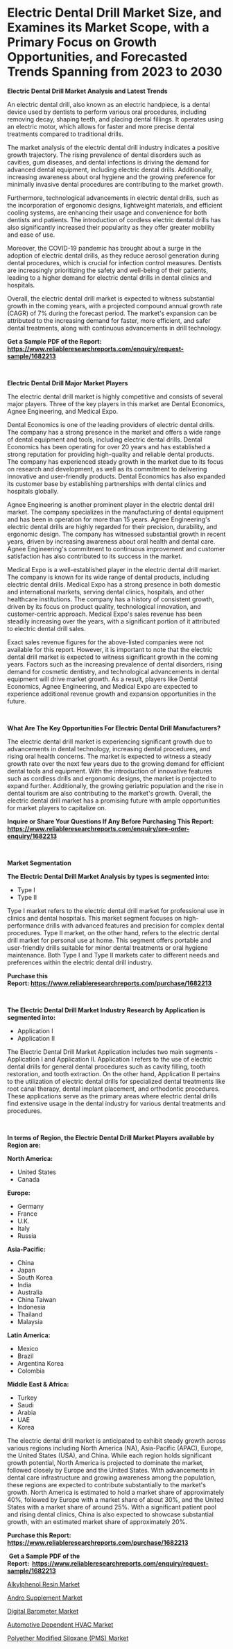 <p><h1>Electric Dental Drill Market Size, and Examines its Market Scope, with a Primary Focus on Growth Opportunities, and Forecasted Trends Spanning from 2023 to 2030</h1></p><p><strong>Electric Dental Drill Market Analysis and Latest Trends</strong></p>
<p><p>An electric dental drill, also known as an electric handpiece, is a dental device used by dentists to perform various oral procedures, including removing decay, shaping teeth, and placing dental fillings. It operates using an electric motor, which allows for faster and more precise dental treatments compared to traditional drills.</p><p>The market analysis of the electric dental drill industry indicates a positive growth trajectory. The rising prevalence of dental disorders such as cavities, gum diseases, and dental infections is driving the demand for advanced dental equipment, including electric dental drills. Additionally, increasing awareness about oral hygiene and the growing preference for minimally invasive dental procedures are contributing to the market growth.</p><p>Furthermore, technological advancements in electric dental drills, such as the incorporation of ergonomic designs, lightweight materials, and efficient cooling systems, are enhancing their usage and convenience for both dentists and patients. The introduction of cordless electric dental drills has also significantly increased their popularity as they offer greater mobility and ease of use.</p><p>Moreover, the COVID-19 pandemic has brought about a surge in the adoption of electric dental drills, as they reduce aerosol generation during dental procedures, which is crucial for infection control measures. Dentists are increasingly prioritizing the safety and well-being of their patients, leading to a higher demand for electric dental drills in dental clinics and hospitals.</p><p>Overall, the electric dental drill market is expected to witness substantial growth in the coming years, with a projected compound annual growth rate (CAGR) of 7% during the forecast period. The market's expansion can be attributed to the increasing demand for faster, more efficient, and safer dental treatments, along with continuous advancements in drill technology.</p></p>
<p><strong>Get a Sample PDF of the Report:&nbsp; <a href="https://www.reliableresearchreports.com/enquiry/request-sample/1682213">https://www.reliableresearchreports.com/enquiry/request-sample/1682213</a></strong></p>
<p>&nbsp;</p>
<p><strong>Electric Dental Drill Major Market Players</strong></p>
<p><p>The electric dental drill market is highly competitive and consists of several major players. Three of the key players in this market are Dental Economics, Agnee Engineering, and Medical Expo. </p><p>Dental Economics is one of the leading providers of electric dental drills. The company has a strong presence in the market and offers a wide range of dental equipment and tools, including electric dental drills. Dental Economics has been operating for over 20 years and has established a strong reputation for providing high-quality and reliable dental products. The company has experienced steady growth in the market due to its focus on research and development, as well as its commitment to delivering innovative and user-friendly products. Dental Economics has also expanded its customer base by establishing partnerships with dental clinics and hospitals globally.</p><p>Agnee Engineering is another prominent player in the electric dental drill market. The company specializes in the manufacturing of dental equipment and has been in operation for more than 15 years. Agnee Engineering's electric dental drills are highly regarded for their precision, durability, and ergonomic design. The company has witnessed substantial growth in recent years, driven by increasing awareness about oral health and dental care. Agnee Engineering's commitment to continuous improvement and customer satisfaction has also contributed to its success in the market.</p><p>Medical Expo is a well-established player in the electric dental drill market. The company is known for its wide range of dental products, including electric dental drills. Medical Expo has a strong presence in both domestic and international markets, serving dental clinics, hospitals, and other healthcare institutions. The company has a history of consistent growth, driven by its focus on product quality, technological innovation, and customer-centric approach. Medical Expo's sales revenue has been steadily increasing over the years, with a significant portion of it attributed to electric dental drill sales.</p><p>Exact sales revenue figures for the above-listed companies were not available for this report. However, it is important to note that the electric dental drill market is expected to witness significant growth in the coming years. Factors such as the increasing prevalence of dental disorders, rising demand for cosmetic dentistry, and technological advancements in dental equipment will drive market growth. As a result, players like Dental Economics, Agnee Engineering, and Medical Expo are expected to experience additional revenue growth and expansion opportunities in the future.</p></p>
<p>&nbsp;</p>
<p><strong>What Are The Key Opportunities For Electric Dental Drill Manufacturers?</strong></p>
<p><p>The electric dental drill market is experiencing significant growth due to advancements in dental technology, increasing dental procedures, and rising oral health concerns. The market is expected to witness a steady growth rate over the next few years due to the growing demand for efficient dental tools and equipment. With the introduction of innovative features such as cordless drills and ergonomic designs, the market is projected to expand further. Additionally, the growing geriatric population and the rise in dental tourism are also contributing to the market's growth. Overall, the electric dental drill market has a promising future with ample opportunities for market players to capitalize on.</p></p>
<p><strong>Inquire or Share Your Questions If Any Before Purchasing This Report: <a href="https://www.reliableresearchreports.com/enquiry/pre-order-enquiry/1682213">https://www.reliableresearchreports.com/enquiry/pre-order-enquiry/1682213</a></strong></p>
<p>&nbsp;</p>
<p><strong>Market Segmentation</strong></p>
<p><strong>The Electric Dental Drill Market Analysis by types is segmented into:</strong></p>
<p><ul><li>Type I</li><li>Type II</li></ul></p>
<p><p>Type I market refers to the electric dental drill market for professional use in clinics and dental hospitals. This market segment focuses on high-performance drills with advanced features and precision for complex dental procedures. Type II market, on the other hand, refers to the electric dental drill market for personal use at home. This segment offers portable and user-friendly drills suitable for minor dental treatments or oral hygiene maintenance. Both Type I and Type II markets cater to different needs and preferences within the electric dental drill industry.</p></p>
<p><strong>Purchase this Report:&nbsp;<a href="https://www.reliableresearchreports.com/purchase/1682213">https://www.reliableresearchreports.com/purchase/1682213</a></strong></p>
<p>&nbsp;</p>
<p><strong>The Electric Dental Drill Market Industry Research by Application is segmented into:</strong></p>
<p><ul><li>Application I</li><li>Application II</li></ul></p>
<p><p>The Electric Dental Drill Market Application includes two main segments - Application I and Application II. Application I refers to the use of electric dental drills for general dental procedures such as cavity filling, tooth restoration, and tooth extraction. On the other hand, Application II pertains to the utilization of electric dental drills for specialized dental treatments like root canal therapy, dental implant placement, and orthodontic procedures. These applications serve as the primary areas where electric dental drills find extensive usage in the dental industry for various dental treatments and procedures.</p></p>
<p>&nbsp;</p>
<p><strong>In terms of Region, the Electric Dental Drill Market Players available by Region are:</strong></p>
<p>
    <p> <strong> North America: </strong>
        <ul>
            <li>United States</li>
            <li>Canada</li>
        </ul>
        </p> 
    <p> <strong> Europe: </strong>
        <ul>
            <li>Germany</li>
            <li>France</li>
            <li>U.K.</li>
            <li>Italy</li>
            <li>Russia</li>
        </ul>
        </p> 
    <p> <strong> Asia-Pacific: </strong>
        <ul>
            <li>China</li>
            <li>Japan</li>
            <li>South Korea</li>
            <li>India</li>
            <li>Australia</li>
            <li>China Taiwan</li>
            <li>Indonesia</li>
            <li>Thailand</li>
            <li>Malaysia</li>
        </ul>
        </p> 
    <p> <strong> Latin America: </strong>
        <ul>
            <li>Mexico</li>
            <li>Brazil</li>
            <li>Argentina Korea</li>
            <li>Colombia</li>
        </ul>
        </p> 
    <p> <strong> Middle East & Africa: </strong>
        <ul>
            <li>Turkey</li>
            <li>Saudi</li>
            <li>Arabia</li>
            <li>UAE</li>
            <li>Korea</li>
        </ul>
    </p>
    </p>
<p><p>The electric dental drill market is anticipated to exhibit steady growth across various regions including North America (NA), Asia-Pacific (APAC), Europe, the United States (USA), and China. While each region holds significant growth potential, North America is projected to dominate the market, followed closely by Europe and the United States. With advancements in dental care infrastructure and growing awareness among the population, these regions are expected to contribute substantially to the market's growth. North America is estimated to hold a market share of approximately 40%, followed by Europe with a market share of about 30%, and the United States with a market share of around 25%. With a significant patient pool and rising dental clinics, China is also expected to showcase substantial growth, with an estimated market share of approximately 20%.</p></p>
<p><strong>Purchase this Report: <a href="https://www.reliableresearchreports.com/purchase/1682213">https://www.reliableresearchreports.com/purchase/1682213</a></strong></p>
<p>&nbsp;<strong>Get a Sample PDF of the Report:&nbsp;&nbsp;<a href="https://www.reliableresearchreports.com/enquiry/request-sample/1682213">https://www.reliableresearchreports.com/enquiry/request-sample/1682213</a></strong></p>
<p><strong></strong></p>
<p><p><a href="https://www.linkedin.com/pulse/alkylphenol-resin-market-challenges-opportunities-growth-drivers/">Alkylphenol Resin Market</a></p><p><a href="https://medium.com/@vilmalittel/andro-supplement-market-current-market-share-cagr-growth-projection-and-forecast-till-2030-47c95acf337c">Andro Supplement Market</a></p><p><a href="https://medium.com/@sanjubabarp23/digital-barometer-market-size-growth-forecast-2023-2030-d06fa98f6efc">Digital Barometer Market</a></p><p><a href="https://github.com/sofyaavrova/Market-Research-Report-List-1/blob/main/automotive-dependent-hvac-market.md">Automotive Dependent HVAC Market</a></p><p><a href="https://www.linkedin.com/pulse/polyether-modified-siloxane-pms-market-share-amp-new-trends-analysis/">Polyether Modified Siloxane (PMS) Market</a></p></p>